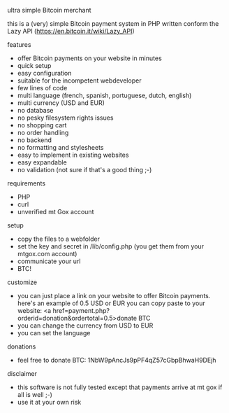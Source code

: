 ultra simple Bitcoin merchant

this is a (very) simple Bitcoin payment system in PHP written conform the Lazy API (https://en.bitcoin.it/wiki/Lazy_API)

features
- offer Bitcoin payments on your website in minutes
- quick setup
- easy configuration
- suitable for the incompetent webdeveloper
- few lines of code
- multi language (french, spanish, portuguese, dutch, english)
- multi currency (USD and EUR)
- no database
- no pesky filesystem rights issues
- no shopping cart
- no order handling
- no backend
- no formatting and stylesheets
- easy to implement in existing websites
- easy expandable
- no validation (not sure if that's a good thing ;-)

requirements
- PHP
- curl
- unverified mt Gox account

setup
- copy the files to a webfolder
- set the key and secret in /lib/config.php (you get them from your mtgox.com account)
- communicate your url
- BTC!

customize
- you can just place a link on your website to offer Bitcoin payments. here's an example of 0.5 USD or EUR you can copy paste to your website: 
<a href=payment.php?orderid=donation&ordertotal=0.5>donate BTC</a>
- you can change the currency from USD to EUR
- you can set the language

donations
- feel free to donate BTC: 1NbW9pAncJs9pPF4qZ57cGbpBhwaH9DEjh

disclaimer
- this software is not fully tested except that payments arrive at mt gox if all is well ;-)
- use it at your own risk